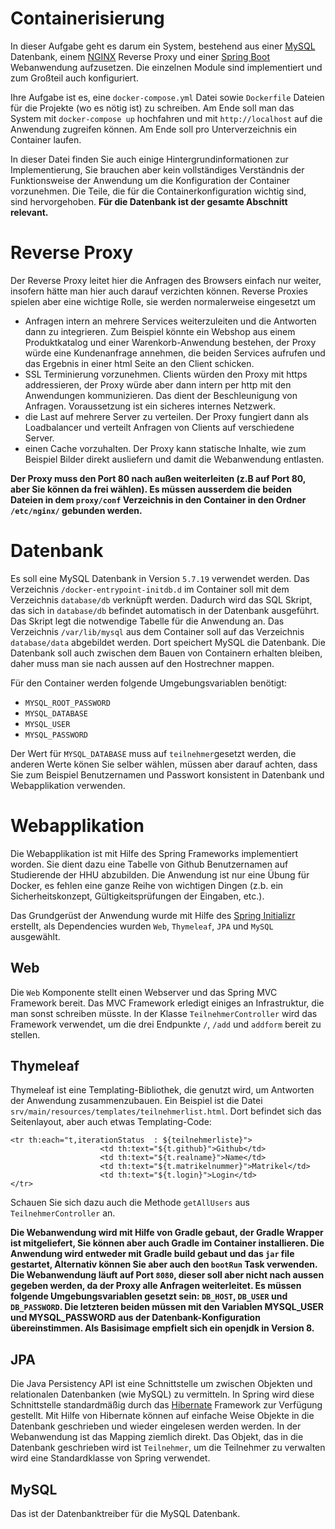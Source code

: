 # Containerisierung
In dieser Aufgabe geht es darum ein System, bestehend aus einer [MySQL](https://www.mysql.com/) Datenbank, einem [NGINX](https://www.nginx.com/) Reverse Proxy und einer [Spring Boot](https://projects.spring.io/spring-boot/) Webanwendung aufzusetzen. Die einzelnen Module sind implementiert und zum Großteil auch konfiguriert.

Ihre Aufgabe ist es, eine ```docker-compose.yml``` Datei sowie ```Dockerfile``` Dateien für die Projekte (wo es nötig ist) zu schreiben. Am Ende soll man das System mit ```docker-compose up``` hochfahren und mit ```http://localhost``` auf die Anwendung zugreifen können. Am Ende soll pro Unterverzeichnis ein Container laufen.

In dieser Datei finden Sie auch einige Hintergrundinformationen zur Implementierung, Sie brauchen aber kein vollständiges Verständnis der Funktionsweise der Anwendung um die Konfiguration der Container vorzunehmen. Die Teile, die für die Containerkonfiguration wichtig sind, sind hervorgehoben. __Für die Datenbank ist der gesamte Abschnitt relevant.__

# Reverse Proxy
Der Reverse Proxy leitet hier die Anfragen des Browsers einfach nur weiter, insofern hätte man hier auch darauf verzichten können. Reverse Proxies spielen aber eine wichtige Rolle, sie werden normalerweise eingesetzt um

- Anfragen intern an mehrere Services weiterzuleiten und die Antworten dann zu integrieren. Zum Beispiel könnte ein Webshop aus einem Produktkatalog und einer Warenkorb-Anwendung bestehen, der Proxy würde eine Kundenanfrage annehmen, die beiden Services aufrufen und das Ergebnis in einer html Seite an den Client schicken.
- SSL Terminierung vorzunehmen. Clients würden den Proxy mit https addressieren, der Proxy würde aber dann intern per http mit den Anwendungen kommunizieren. Das dient der Beschleunigung von Anfragen. Voraussetzung ist ein sicheres internes Netzwerk.
-  die Last auf mehrere Server zu verteilen. Der Proxy fungiert dann als Loadbalancer und verteilt Anfragen von Clients auf verschiedene Server.
- einen Cache vorzuhalten. Der Proxy kann statische Inhalte, wie zum Beispiel Bilder direkt ausliefern und damit die Webanwendung entlasten.

__Der Proxy muss den Port 80 nach außen weiterleiten (z.B auf Port 80, aber Sie können da frei wählen). Es müssen ausserdem die beiden Dateien in dem ```proxy/conf``` Verzeichnis in den Container in den Ordner ```/etc/nginx/``` gebunden werden.__

# Datenbank

Es soll eine MySQL Datenbank in Version `5.7.19` verwendet werden. Das Verzeichnis ```/docker-entrypoint-initdb.d``` im Container soll mit dem Verzeichnis ```database/db``` verknüpft werden. Dadurch wird das SQL Skript, das sich in ```database/db``` befindet automatisch in der Datenbank ausgeführt. Das Skript legt die notwendige Tabelle für die Anwendung an. Das Verzeichnis ```/var/lib/mysql``` aus dem Container soll auf das Verzeichnis ```database/data``` abgebildet werden. Dort speichert MySQL die Datenbank. Die Datenbank soll auch zwischen dem Bauen von Containern erhalten bleiben, daher muss man sie nach aussen auf den Hostrechner mappen.

Für den Container werden folgende Umgebungsvariablen benötigt:
- `MYSQL_ROOT_PASSWORD`
- `MYSQL_DATABASE`
- `MYSQL_USER`
- `MYSQL_PASSWORD`

Der Wert für `MYSQL_DATABASE` muss auf `teilnehmer`gesetzt werden, die anderen Werte könen Sie selber wählen, müssen aber darauf achten, dass Sie zum Beispiel Benutzernamen und Passwort konsistent in Datenbank und Webapplikation verwenden.

# Webapplikation

Die Webapplikation ist mit Hilfe des Spring Frameworks implementiert worden. Sie dient dazu eine Tabelle von Github Benutzernamen auf Studierende der HHU abzubilden. Die Anwendung ist nur eine Übung für Docker, es fehlen eine ganze Reihe von wichtigen Dingen (z.b. ein Sicherheitskonzept, Gültigkeitsprüfungen der Eingaben, etc.).

Das Grundgerüst der Anwendung wurde mit Hilfe des [Spring Initializr](http://start.spring.io/) erstellt, als Dependencies wurden ```Web```, ```Thymeleaf```, ```JPA``` und ```MySQL``` ausgewählt.

## Web

Die ```Web``` Komponente stellt einen Webserver und das Spring MVC Framework bereit. Das MVC Framework erledigt einiges an Infrastruktur, die man sonst schreiben müsste. In der Klasse ```TeilnehmerController``` wird das Framework verwendet, um die drei Endpunkte ```/```, ```/add``` und ```addform``` bereit zu stellen.

## Thymeleaf

Thymeleaf ist eine Templating-Bibliothek, die genutzt wird, um Antworten der Anwendung zusammenzubauen. Ein Beispiel ist die Datei ```srv/main/resources/templates/teilnehmerlist.html```. Dort befindet sich das Seitenlayout, aber auch etwas Templating-Code:

```
<tr th:each="t,iterationStatus  : ${teilnehmerliste}">
					<td th:text="${t.github}">Github</td>
					<td th:text="${t.realname}">Name</td>
					<td th:text="${t.matrikelnummer}">Matrikel</td>
					<td th:text="${t.login}">Login</td>
</tr>
```

Schauen Sie sich dazu auch die Methode ```getAllUsers``` aus ```TeilnehmerController``` an.

__Die Webanwendung wird mit Hilfe von Gradle gebaut, der Gradle Wrapper ist mitgeliefert, Sie können aber auch Gradle im Container installieren. Die Anwendung wird entweder mit Gradle build gebaut und das `jar` file gestartet, Alternativ können Sie aber auch den ```bootRun``` Task verwenden. Die Webanwendung läuft auf Port `8080`, dieser soll aber nicht nach aussen gegeben werden, da der Proxy alle Anfragen weiterleitet. Es müssen folgende Umgebungsvariablen gesetzt sein: `DB_HOST`, `DB_USER` und `DB_PASSWORD`. Die letzteren beiden müssen mit den Variablen MYSQL_USER und MYSQL_PASSWORD aus der Datenbank-Konfiguration übereinstimmen. Als Basisimage empfielt sich ein openjdk in Version 8.__

## JPA

Die Java Persistency API ist eine Schnittstelle um zwischen Objekten und relationalen Datenbanken (wie MySQL) zu vermitteln. In Spring wird diese Schnittstelle standardmäßig durch das [Hibernate](http://hibernate.org/orm/) Framework zur Verfügung gestellt. Mit Hilfe von Hibernate können auf einfache Weise Objekte in die Datenbank geschrieben und wieder eingelesen werden werden. In der Webanwendung ist das Mapping ziemlich direkt. Das Objekt, das in die Datenbank geschrieben wird ist ```Teilnehmer```, um die Teilnehmer zu verwalten wird eine Standardklasse von Spring verwendet.

## MySQL

Das ist der Datenbanktreiber für die MySQL Datenbank.
